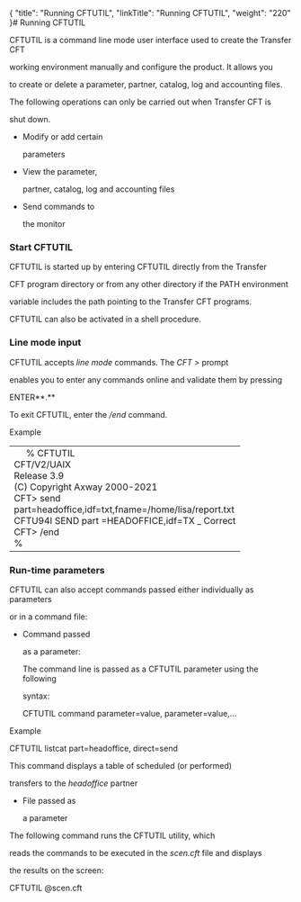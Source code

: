 {
    "title": "Running CFTUTIL",
    "linkTitle": "Running CFTUTIL",
    "weight": "220"
}# <span id="Running_CFTUTIL"></span>Running CFTUTIL

CFTUTIL is a command line mode user interface used to create the Transfer CFT
working environment manually and configure the product. It allows you
to create or delete a parameter, partner, catalog, log and accounting files.

The following operations can only be carried out when Transfer CFT is
shut down.

-   Modify or add certain
    parameters
-   View the parameter,
    partner, catalog, log and accounting files
-   Send commands to
    the monitor

### Start CFTUTIL

CFTUTIL is started up by entering CFTUTIL directly from the Transfer
CFT program directory or from any other directory if the PATH environment
variable includes the path pointing to the Transfer CFT programs.

CFTUTIL can also be activated in a shell procedure.

### Line mode input

CFTUTIL accepts *line mode* commands. The *CFT &gt;* prompt
enables you to enter any commands online and validate them by pressing
ENTER**.**

To exit CFTUTIL, enter the */end* command.

Example

<table cellspacing="0">
   <col/>
   <tbody>
      <tr>
         <td>     <span>% 
 CFTUTIL</span><br/>CFT/V2/UAIX<br/>Release <span>3.9</span> <br/>(C) Copyright Axway 2000-<span>2021</span><br/>CFT&gt; send<br/>part=headoffice,idf=txt,fname=/home/lisa/report.txt<br/>CFTU94I SEND part =HEADOFFICE,idf=TX _ Correct<br/>CFT&gt; /end<br/>%         </td>
      </tr>
   </tbody>
</table>

### Run-time parameters

CFTUTIL can also accept commands passed either individually as parameters
or in a command file:

-   Command passed
    as a parameter:  
    The command line is passed as a CFTUTIL parameter using the following
    syntax:

    CFTUTIL command parameter=value, parameter=value,...

Example

CFTUTIL listcat part=headoffice, direct=send

This command displays a table of scheduled (or performed)
transfers to the *headoffice* partner

-   File passed as
    a parameter

The following command runs the CFTUTIL utility, which
reads the commands to be executed in the *scen.cft* file and displays
the results on the screen:

CFTUTIL @scen.cft
